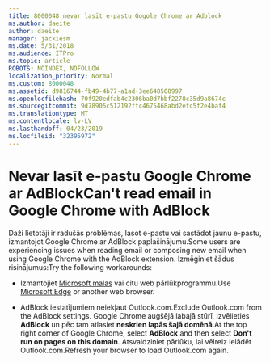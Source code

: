 ```yaml
---
title: 8000048 nevar lasīt e-pastu Gogole Chrome ar Adblock
ms.author: daeite
author: daeite
manager: jackiesm
ms.date: 5/31/2018
ms.audience: ITPro
ms.topic: article
ROBOTS: NOINDEX, NOFOLLOW
localization_priority: Normal
ms.custom: 8000048
ms.assetid: d9816744-fb49-4b77-a1ad-3ee648508997
ms.openlocfilehash: 70f920edfab4c2306ba0d7bbf2278c35d9a8674c
ms.sourcegitcommit: 9d78905c512192ffc4675468abd2efc5f2e4baf4
ms.translationtype: MT
ms.contentlocale: lv-LV
ms.lasthandoff: 04/23/2019
ms.locfileid: "32395972"
---
```

# <a name="cant-read-email-in-google-chrome-with-adblock"></a><span data-ttu-id="61e5f-102">Nevar lasīt e-pastu Google Chrome ar AdBlock</span><span class="sxs-lookup"><span data-stu-id="61e5f-102">Can't read email in Google Chrome with AdBlock</span></span>

<span data-ttu-id="61e5f-103">Daži lietotāji ir radušās problēmas, lasot e-pastu vai sastādot jaunu e-pastu, izmantojot Google Chrome ar AdBlock paplašinājumu.</span><span class="sxs-lookup"><span data-stu-id="61e5f-103">Some users are experiencing issues when reading email or composing new email when using Google Chrome with the AdBlock extension.</span></span> <span data-ttu-id="61e5f-104">Izmēģiniet šādus risinājumus:</span><span class="sxs-lookup"><span data-stu-id="61e5f-104">Try the following workarounds:</span></span>
  
- <span data-ttu-id="61e5f-105">Izmantojiet [Microsoft malas](https://go.microsoft.com/fwlink/p/?linkid=2001503&amp;clcid=0x409) vai citu web pārlūkprogrammu.</span><span class="sxs-lookup"><span data-stu-id="61e5f-105">Use [Microsoft Edge](https://go.microsoft.com/fwlink/p/?linkid=2001503&amp;clcid=0x409) or another web browser.</span></span> 
    
- <span data-ttu-id="61e5f-106">AdBlock iestatījumiem neiekļaut Outlook.com.</span><span class="sxs-lookup"><span data-stu-id="61e5f-106">Exclude Outlook.com from the AdBlock settings.</span></span> <span data-ttu-id="61e5f-107">Google Chrome augšējā labajā stūrī, izvēlieties **AdBlock** un pēc tam atlasiet **neskrien lapās šajā domēnā**.</span><span class="sxs-lookup"><span data-stu-id="61e5f-107">At the top right corner of Google Chrome, select **AdBlock** and then select **Don't run on pages on this domain**.</span></span> <span data-ttu-id="61e5f-108">Atsvaidziniet pārlūku, lai vēlreiz ielādēt Outlook.com.</span><span class="sxs-lookup"><span data-stu-id="61e5f-108">Refresh your browser to load Outlook.com again.</span></span> 
    

